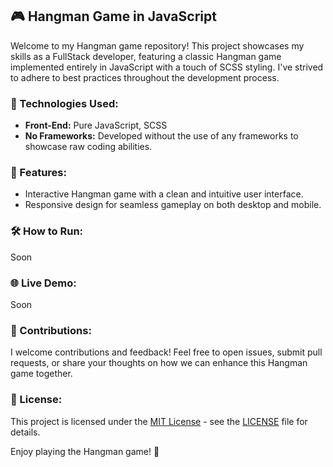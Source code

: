 ## 🎮 Hangman Game in JavaScript

Welcome to my Hangman game repository! This project showcases my skills as a FullStack developer, featuring a classic Hangman game implemented entirely in JavaScript with a touch of SCSS styling. I've strived to adhere to best practices throughout the development process.

### 🔧 Technologies Used:

- **Front-End:** Pure JavaScript, SCSS
- **No Frameworks:** Developed without the use of any frameworks to showcase raw coding abilities.

### 🚀 Features:

- Interactive Hangman game with a clean and intuitive user interface.
- Responsive design for seamless gameplay on both desktop and mobile.

### 🛠️ How to Run:

Soon

### 🌐 Live Demo:

Soon

### 🤝 Contributions:

I welcome contributions and feedback! Feel free to open issues, submit pull requests, or share your thoughts on how we can enhance this Hangman game together.

### 📖 License:

This project is licensed under the [MIT License](https://opensource.org/licenses/MIT) - see the [LICENSE](LICENSE) file for details.

Enjoy playing the Hangman game! 🚀

